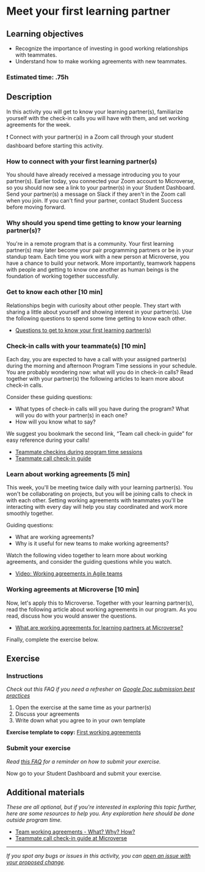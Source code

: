 # Meet your first learning partner

## Learning objectives

- Recognize the importance of investing in good working relationships with teammates.
- Understand how to make working agreements with new teammates.

### **Estimated time**: .75h

## Description

In this activity you will get to know your learning partner(s), familiarize yourself with the check-in calls you will have with them, and set working agreements for the week.

❗️ Connect with your partner(s) in a Zoom call through your student dashboard before starting this activity.

### How to connect with your first learning partner(s)

You should have already received a message introducing you to your partner(s). Earlier today, you connected your Zoom account to Microverse, so you should now see a link to your partner(s) in your Student Dashboard. Send your partner(s) a message on Slack if they aren't in the Zoom call when you join. If you can't find your partner, contact Student Success before moving forward.

### Why should you spend time getting to know your learning partner(s)?

You're in a remote program that is a community. Your first learning partner(s) may later become your pair programming partners or be in your standup team. Each time you work with a new person at Microverse, you have a chance to build your network. More importantly, teamwork happens with people and getting to know one another as human beings is the foundation of working together successfully.

### Get to know each other [10 min]

Relationships begin with curiosity about other people. They start with sharing a little about yourself and showing interest in your partner(s). Use the following questions to spend some time getting to know each other.

- [Questions to get to know your first learning partner(s)](/orientation/questions-to-get-to-know-your-first-learning-partner.md)

### Check-in calls with your teammate(s) [10 min]

Each day, you are expected to have a call with your assigned partner(s) during the morning and afternoon Program Time sessions in your schedule. You are probably wondering now: what will you do in check-in calls? Read together with your partner(s) the following articles to learn more about check-in calls.

Consider these guiding questions:

- What types of check-in calls will you have during the program? What will you do with your partner(s) in each one?
- How will you know what to say?

We suggest you bookmark the second link, “Team call check-in guide” for easy reference during your calls!

- [Teammate checkins during program time sessions](/orientation/teammate-checkins-during-program-time-sessions.md)
- [Teammate call check-in guide](https://microverse.zendesk.com/hc/en-us/articles/360050419034)

### Learn about working agreements [5 min]

This week, you'll be meeting twice daily with your learning partner(s). You won't be collaborating on projects, but you will be joining calls to check in with each other. Setting working agreements with teammates you'll be interacting with every day will help you stay coordinated and work more smoothly together.

Guiding questions:

- What are working agreements?
- Why is it useful for new teams to make working agreements?

Watch the following video together to learn more about working agreements, and consider the guiding questions while you watch.

- [Video: Working agreements in Agile teams](https://www.youtube.com/watch?v=0Lyy4CBOO3g)

### Working agreements at Microverse [10 min]

Now, let's apply this to Microverse. Together with your learning partner(s), read the following article about working agreements in our program. As you read, discuss how you would answer the questions.

- [What are working agreements for learning partners at Microverse?](/orientation/what-are-working-agreements-for-learning-partners-at-microverse.md)

Finally, complete the exercise below.

## Exercise

### Instructions

_Check out this FAQ if you need a refresher on [Google Doc submission best practices](https://microverse.zendesk.com/hc/en-us/articles/360063156813)_

1. Open the exercise at the same time as your partner(s)
2. Discuss your agreements
3. Write down what you agree to in your own template

**Exercise template to copy:** [First working agreements](https://docs.google.com/document/d/1eZuxJUVKFns-R2TH58LZGIW5Ashq80HKvyiJINtMngw/edit?usp=sharing)

### Submit your exercise

_Read [this FAQ](https://microverse.zendesk.com/hc/en-us/articles/360061344234) for a reminder on how to submit your exercise._

Now go to your Student Dashboard and submit your exercise.

## Additional materials

_These are all optional, but if you're interested in exploring this topic further, here are some resources to help you. Any exploration here should be done outside program time._

- [Team working agreements - What? Why? How?](https://medium.com/@angelydaz/team-working-agreements-what-why-how-28b2970b71ca)
- [Teammate call check-in guide at Microverse](https://microverse.zendesk.com/hc/en-us/articles/360050419034-Teammate-Call-Check-in-Guide)

---

_If you spot any bugs or issues in this activity, you can [open an issue with your proposed change](https://github.com/microverseinc/curriculum-transversal-skills/blob/main/git-github/articles/open_issue.md)._
